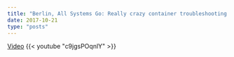 ```yaml
---
title: "Berlin, All Systems Go: Really crazy container troubleshooting stories"
date: 2017-10-21
type: "posts"
---
```


[Video](https://www.youtube.com/watch?v=c9jgsPOqnlY)
{{< youtube "c9jgsPOqnlY" >}}
